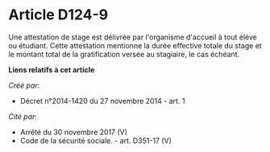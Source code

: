 # Article D124-9

Une attestation de stage est délivrée par l'organisme d'accueil à tout élève ou étudiant. Cette attestation mentionne la
durée effective totale du stage et le montant total de la gratification versée au stagiaire, le cas échéant.

**Liens relatifs à cet article**

_Créé par_:

  - Décret n°2014-1420 du 27 novembre 2014 - art. 1

_Cité par_:

  - Arrêté du 30 novembre 2017 (V)
  - Code de la sécurité sociale. - art. D351-17 (V)
